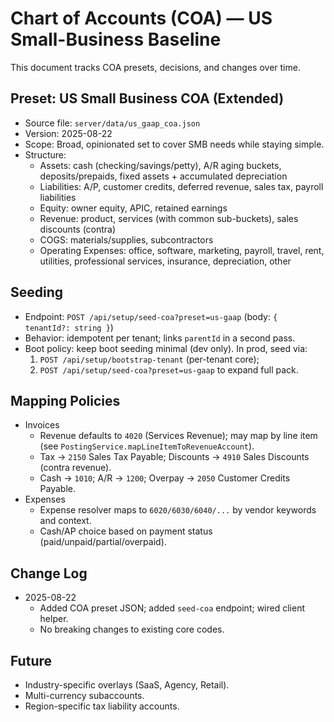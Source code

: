 # Chart of Accounts (COA) — US Small-Business Baseline

This document tracks COA presets, decisions, and changes over time.

## Preset: US Small Business COA (Extended)
- Source file: `server/data/us_gaap_coa.json`
- Version: 2025-08-22
- Scope: Broad, opinionated set to cover SMB needs while staying simple.
- Structure:
  - Assets: cash (checking/savings/petty), A/R aging buckets, deposits/prepaids, fixed assets + accumulated depreciation
  - Liabilities: A/P, customer credits, deferred revenue, sales tax, payroll liabilities
  - Equity: owner equity, APIC, retained earnings
  - Revenue: product, services (with common sub-buckets), sales discounts (contra)
  - COGS: materials/supplies, subcontractors
  - Operating Expenses: office, software, marketing, payroll, travel, rent, utilities, professional services, insurance, depreciation, other

## Seeding
- Endpoint: `POST /api/setup/seed-coa?preset=us-gaap` (body: `{ tenantId?: string }`)
- Behavior: idempotent per tenant; links `parentId` in a second pass.
- Boot policy: keep boot seeding minimal (dev only). In prod, seed via:
  1) `POST /api/setup/bootstrap-tenant` (per-tenant core);
  2) `POST /api/setup/seed-coa?preset=us-gaap` to expand full pack.

## Mapping Policies
- Invoices
  - Revenue defaults to `4020` (Services Revenue); may map by line item (see `PostingService.mapLineItemToRevenueAccount`).
  - Tax → `2150` Sales Tax Payable; Discounts → `4910` Sales Discounts (contra revenue).
  - Cash → `1010`; A/R → `1200`; Overpay → `2050` Customer Credits Payable.
- Expenses
  - Expense resolver maps to `6020/6030/6040/...` by vendor keywords and context.
  - Cash/AP choice based on payment status (paid/unpaid/partial/overpaid).

## Change Log
- 2025-08-22
  - Added COA preset JSON; added `seed-coa` endpoint; wired client helper.
  - No breaking changes to existing core codes.

## Future
- Industry-specific overlays (SaaS, Agency, Retail).
- Multi-currency subaccounts.
- Region-specific tax liability accounts.
